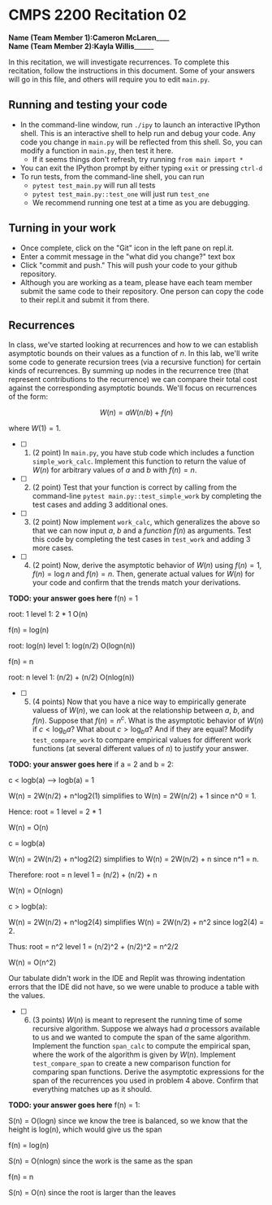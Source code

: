 # CMPS 2200  Recitation 02

**Name (Team Member 1):**__Cameron McLaren______  
**Name (Team Member 2):**__Kayla Willis________

In this recitation, we will investigate recurrences. 
To complete this recitation, follow the instructions in this document. Some of your answers will go in this file, and others will require you to edit `main.py`.



## Running and testing your code
- In the command-line window, run `./ipy` to launch an interactive IPython shell. This is an interactive shell to help run and debug your code. Any code you change in `main.py` will be reflected from this shell. So, you can modify a function in `main.py`, then test it here.
  + If it seems things don't refresh, try running `from main import *`
- You can exit the IPython prompt by either typing `exit` or pressing `ctrl-d`
- To run tests, from the command-line shell, you can run
  + `pytest test_main.py` will run all tests
  + `pytest test_main.py::test_one` will just run `test_one`
  + We recommend running one test at a time as you are debugging.

## Turning in your work

- Once complete, click on the "Git" icon in the left pane on repl.it.
- Enter a commit message in the "what did you change?" text box
- Click "commit and push." This will push your code to your github repository.
- Although you are working as a team, please have each team member submit the same code to their repository. One person can copy the code to their repl.it and submit it from there.

## Recurrences

In class, we've started looking at recurrences and how to we can establish asymptotic bounds on their values as a function of $n$. In this lab, we'll write some code to generate recursion trees (via a recursive function) for certain kinds of recurrences. By summing up nodes in the recurrence tree (that represent contributions to the recurrence) we can compare their total cost against the corresponding asymptotic bounds. We'll focus on  recurrences of the form:

$$ W(n) = aW(n/b) + f(n) $$

where $W(1) = 1$.

- [ ] 1. (2 point) In `main.py`, you have stub code which includes a function `simple_work_calc`. Implement this function to return the value of $W(n)$ for arbitrary values of $a$ and $b$ with $f(n)=n$.

- [ ] 2. (2 point) Test that your function is correct by calling from the command-line `pytest main.py::test_simple_work` by completing the test cases and adding 3 additional ones.

- [ ] 3. (2 point) Now implement `work_calc`, which generalizes the above so that we can now input $a$, $b$ and a *function* $f(n)$ as arguments. Test this code by completing the test cases in `test_work` and adding 3 more cases.

- [ ] 4. (2 point) Now, derive the asymptotic behavior of $W(n)$ using $f(n) = 1$, $f(n) = \log n$ and $f(n) = n$. Then, generate actual values for $W(n)$ for your code and confirm that the trends match your derivations.

**TODO: your answer goes here**
f(n) = 1

root: 1
level 1: 2 * 1
O(n)


f(n) = log(n)

root: log(n)
level 1: log(n/2)
O(logn(n))


f(n) = n

root: n
level 1: (n/2) + (n/2)
O(nlog(n))


- [ ] 5. (4 points) Now that you have a nice way to empirically generate valuess of $W(n)$, we can look at the relationship between $a$, $b$, and $f(n)$. Suppose that $f(n) = n^c$. What is the asymptotic behavior of $W(n)$ if $c < \log_b a$? What about $c > \log_b a$? And if they are equal? Modify `test_compare_work` to compare empirical values for different work functions (at several different values of $n$) to justify your answer. 

**TODO: your answer goes here**
if a = 2 and b = 2:

c < logb(a) --> logb(a) = 1

W(n) = 2W(n/2) + n^log2(1) simplifies to W(n) = 2W(n/2) + 1 since n^0 = 1.

Hence:
root = 1
level = 2 * 1

W(n) = O(n)

c = logb(a)

W(n) = 2W(n/2) + n^log2(2) simplifies to W(n) = 2W(n/2) + n since n^1 = n.

Therefore:
root = n
level 1 = (n/2) + (n/2) + n

W(n) = O(nlogn)

c > logb(a):

W(n) = 2W(n/2) + n^log2(4) simplifies W(n) = 2W(n/2) + n^2 since log2(4) = 2.

Thus:
root = n^2
level 1 = (n/2)^2 + (n/2)^2 = n^2/2

W(n) = O(n^2)

Our tabulate didn't work in the IDE and Replit was throwing indentation errors that the IDE did not have, so we were unable to produce a table with the values.

- [ ] 6. (3 points) $W(n)$ is meant to represent the running time of some recursive algorithm. Suppose we always had $a$ processors available to us and we wanted to compute the span of the same algorithm. Implement the function `span_calc` to compute the empirical span, where the work of the algorithm is given by $W(n)$. Implement `test_compare_span` to create a new comparison function for comparing span functions. Derive the asymptotic expressions for the span of the recurrences you used in problem 4 above. Confirm that everything matches up as it should. 

**TODO: your answer goes here**
f(n) = 1:

S(n) = O(logn) since we know the tree is balanced, so we know that the height is log(n), which would give us the span

f(n) = log(n)

S(n) = O(nlogn) since the work is the same as the span

f(n) = n

S(n) = O(n) since the root is larger than the leaves
